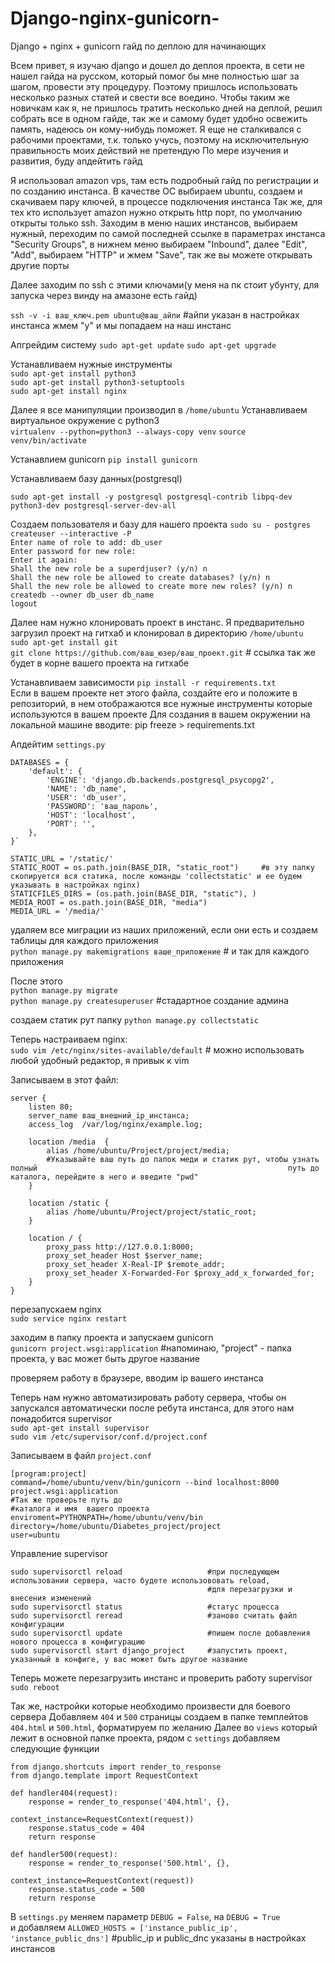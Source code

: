 # Django-nginx-gunicorn-
Django + nginx + gunicorn гайд по деплою для начинающих

Всем привет, я изучаю django и дошел до деплоя проекта, в сети не нашел гайда на русском, который помог бы мне полностью
шаг за шагом, провести эту процедуру. Поэтому пришлось использовать несколько разных статей и свести все воедино.
Чтобы таким же новичкам как я, не пришлось тратить несколько дней на деплой, решил собрать все в одном гайде,
так же и самому будет удобно освежить память, надеюсь он кому-нибудь поможет.
Я еще не сталкивался с рабочими проектами, т.к. только учусь, поэтому на исключительную правильность моих действий не претендую
По мере изучения и развития, буду апдейтить гайд


Я использовал amazon vps, там есть подробный гайд по регистрации и по созданию инстанса.
В качестве ОС выбираем ubuntu, создаем и скачиваем пару ключей, в процессе подключения инстанса
Так же, для тех кто использует amazon нужно открыть http порт, по умолчанию открыты только ssh. Заходим в меню наших инстансов, выбираем нужный, переходим по самой последней ссылке в параметрах инстанса "Security Groups", в нижнем меню выбираем "Inbound", далее "Edit", "Add", выбираем "HTTP" и жмем "Save", так же вы можете открывать другие порты
 
Далее заходим по ssh с этими ключами(у меня на пк стоит убунту, для запуска через винду на амазоне есть гайд)

`ssh -v -i ваш_ключ.pem ubuntu@ваш_айпи`    #айпи указан в настройках инстанса
жмем "y" и мы попадаем на наш инстанс

Апгрейдим систему
`sudo apt-get update`
`sudo apt-get upgrade`

Устанавливаем нужные инструменты  
`sudo apt-get install python3`  
`sudo apt-get install python3-setuptools`  
`sudo apt-get install nginx`  

Далее я все манипуляции производил в `/home/ubuntu`
Устанавливаем виртуальное окружение с python3  
`virtualenv --python=python3 --always-copy venv`
`source venv/bin/activate`

Устанавлием gunicorn
`pip install gunicorn`

Устанавливаем базу данных(postgresql)  

`sudo apt-get install -y postgresql postgresql-contrib libpq-dev python3-dev postgresql-server-dev-all`

Создаем пользователя и базу для нашего проекта
`sudo su - postgres`  
`createuser --interactive -P`  
`Enter name of role to add: db_user`  
`Enter password for new role:`  
`Enter it again:`  
`Shall the new role be a superdjuser? (y/n) n`  
`Shall the new role be allowed to create databases? (y/n) n`  
`Shall the new role be allowed to create more new roles? (y/n) n`  
`createdb --owner db_user db_name`  
`logout`  

Далее нам нужно клонировать проект в инстанс. Я предварительно загрузил проект на гитхаб и клонировал в директорию `/home/ubuntu`  
`sudo apt-get install git`  
`git clone https://github.com/ваш_юзер/ваш_проект.git`  # ссылка так же будет в корне вашего проекта на гитхабе

Устанавливаем зависимости 
`pip install -r requirements.txt`  
Если в вашем проекте нет этого файла, создайте его и положите в репозиторий, в нем отображаются все нужные инструменты которые используются в вашем проекте
Для создания в вашем окружении на локальной машине вводите: pip freeze > requirements.txt

Апдейтим `settings.py`  
```
DATABASES = {
    'default': {
        'ENGINE': 'django.db.backends.postgresql_psycopg2',
        'NAME': 'db_name',
        'USER': 'db_user',
        'PASSWORD': 'ваш_пароль',
        'HOST': 'localhost',
        'PORT': '',
    },
}`
```
```
STATIC_URL = '/static/'  
STATIC_ROOT = os.path.join(BASE_DIR, "static_root")     #в эту папку скопируется вся статика, после команды 'collectstatic' и ее будем указывать в настройках nginx)  	
STATICFILES_DIRS = (os.path.join(BASE_DIR, "static"), )		
MEDIA_ROOT = os.path.join(BASE_DIR, "media")
MEDIA_URL = '/media/'  
```
удаляем все миграции из наших приложений, если они есть и создаем таблицы для каждого приложения  
`python manage.py makemigrations ваше_приложение`  # и так для каждого приложения

После этого  
`python manage.py migrate`  
`python manage.py createsuperuser` #стадартное создание админа  

создаем статик рут папку
`python manage.py collectstatic`

Теперь настраиваем nginx:  
`sudo vim /etc/nginx/sites-available/default`   # можно использовать любой удобный редактор, я привык к vim

Записываем в этот файл:  
```
server {
    listen 80;
    server_name ваш_внешний_ip_инстанса;
    access_log  /var/log/nginx/example.log;
    
    location /media  {
        alias /home/ubuntu/Project/project/media;	  
        #Указывайте ваш путь до папок меди и статик рут, чтобы узнать полный                                                        путь до каталога, перейдите в него и введите "pwd"
    }
    
    location /static {
        alias /home/ubuntu/Project/project/static_root;
    }
    
    location / {
        proxy_pass http://127.0.0.1:8000;
        proxy_set_header Host $server_name;
        proxy_set_header X-Real-IP $remote_addr;
        proxy_set_header X-Forwarded-For $proxy_add_x_forwarded_for;
    }
}
```
перезапускаем nginx  
`sudo service nginx restart`

заходим в папку проекта и запускаем gunicorn  
`gunicorn project.wsgi:application`   			#напоминаю, "project" - папка проекта, у вас может быть другое название

проверяем работу в браузере, вводим ip вашего инстанса

Теперь нам нужно автоматизировать работу сервера, чтобы он запускался автоматически после ребута инстанса, для этого нам понадобится supervisor  
`sudo apt-get install supervisor`  
`sudo vim /etc/supervisor/conf.d/project.conf`

Записываем в файл `project.conf`  
```
[program:project]
command=/home/ubuntu/venv/bin/gunicorn --bind localhost:8000 project.wsgi:application     
#Так же проверьте путь до                                                                                                  #каталога и имя 	вашего проекта
enviroment=PYTHONPATH=/home/ubuntu/venv/bin
directory=/home/ubuntu/Diabetes_project/project
user=ubuntu  
```
Управление supervisor 
```
sudo supervisorctl reload                   #при последующем использовании сервера, часто будете использововать reload,
                                            #для перезагрузки и внесения изменений
sudo supervisorctl status                   #статус процесса
sudo supervisorctl reread                   #заново считать файл конфигурации
sudo supervisorctl update                   #пишем после добавления нового процесса в конфигурацию
sudo supervisorctl start django_project     #запустить проект, указанный в конфиге, у вас может быть другое название
```

Теперь можете перезагрузить инстанс и проверить работу supervisor
`sudo reboot`

Так же, настройки которые необходимо произвести для боевого сервера
Добавляем `404` и `500` страницы
создаем в папке темплейтов `404.html` и `500.html`, форматируем по желанию
Далее во `views` который лежит в основной папке проекта, рядом с `settings` добавляем следующие функции
```
from django.shortcuts import render_to_response
from django.template import RequestContext

def handler404(request):
    response = render_to_response('404.html', {},
                                  context_instance=RequestContext(request))
    response.status_code = 404
    return response

def handler500(request):
    response = render_to_response('500.html', {},
                                  context_instance=RequestContext(request))
    response.status_code = 500
    return response
```  

В `settings.py` меняем параметр `DEBUG = False`, на `DEBUG = True`  
и добавляем `ALLOWED_HOSTS = ['instance_public_ip', 'instance_public_dns']`  #public_ip и public_dnc указаны в настройках инстансов



